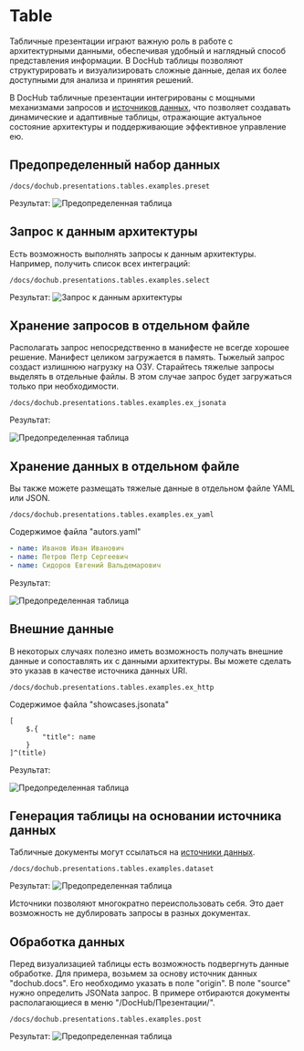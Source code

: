 # Table

Табличные презентации играют важную роль в работе с архитектурными данными, обеспечивая удобный и наглядный
способ представления информации. В DocHub таблицы позволяют структурировать и визуализировать сложные данные,
делая их более доступными для анализа и принятия решений.

В DocHub табличные презентации интегрированы с мощными механизмами запросов и [источников данных](@document/dochub.dsl.datasets),
что позволяет создавать динамические и адаптивные таблицы, отражающие актуальное состояние архитектуры и
поддерживающие эффективное управление ею.

## Предопределенный набор данных

```code-frame
/docs/dochub.presentations.tables.examples.preset
```

Результат:
![Предопределенная таблица](@document/dochub.presentations.tables.examples.preset)

## Запрос к данным архитектуры

Есть возможность выполнять запросы к данным архитектуры. Например, получить список всех интеграций:

```code-frame
/docs/dochub.presentations.tables.examples.select
```

Результат:
![Запрос к данным архитектуры](@document/dochub.presentations.tables.examples.select)

## Хранение запросов в отдельном файле

Располагать запрос непосредственно в манифесте не всегде хорошее решение. Манифест целиком загружается в память. 
Тыжелый запрос создаст излишнюю нагрузку на ОЗУ. Старайтесь тяжелые запросы выделять в отдельные файлы. В этом случае
запрос будет загружаться только при необходимости.

```code-frame
/docs/dochub.presentations.tables.examples.ex_jsonata
```

Результат:

![Предопределенная таблица](@document/dochub.presentations.tables.examples.ex_jsonata)

## Хранение данных в отдельном файле

Вы также можете размещать тяжелые данные в отдельном файле YAML или JSON.

```code-frame
/docs/dochub.presentations.tables.examples.ex_yaml
```

Содержимое файла "autors.yaml"

```yaml
- name: Иванов Иван Иванович
- name: Петров Петр Сергеевич
- name: Сидоров Евгений Вальдемарович
```

Результат:

![Предопределенная таблица](@document/dochub.presentations.tables.examples.ex_yaml)


## Внешние данные

В некоторых случаях полезно иметь возможность получать внешние данные и сопоставлять их с данными архитектуры.
Вы можете сделать это указав в качестве источника данных URI.

```code-frame
/docs/dochub.presentations.tables.examples.ex_http
```

Содержимое файла "showcases.jsonata"

```jsonata
[
    $.{
        "title": name
    }
]^(title)
```

Результат:

![Предопределенная таблица](@document/dochub.presentations.tables.examples.ex_http)


## Генерация таблицы на основании источника данных

Табличные документы могут ссылаться на [источники данных](/docs/dochub.datasets).

```code-frame
/docs/dochub.presentations.tables.examples.dataset
```

Результат:
![Предопределенная таблица](@document/dochub.presentations.tables.examples.dataset)

Источники позволяют многократно переиспользовать себя. Это дает возможность не дублировать запросы в разных документах.

## Обработка данных

Перед визуализацией таблицы есть возможность подвергнуть данные обработке.
Для примера, возьмем за основу источник данных "dochub.docs". Его необходимо указать
в поле "origin". В поле "source" нужно определить JSONata запрос. В примере отбираются документы 
располагающиеся в меню "/DocHub/Презентации/".

```code-frame
/docs/dochub.presentations.tables.examples.post
```

Результат:
![Предопределенная таблица](@document/dochub.presentations.tables.examples.post)
